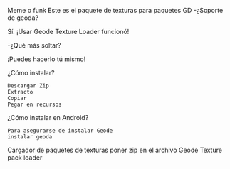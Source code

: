 Meme o funk
Este es el paquete de texturas para paquetes GD
-¿Soporte de geoda?

Sí. ¡Usar Geode Texture Loader funcionó!

-¿Qué más soltar?

¡Puedes hacerlo tú mismo!

¿Cómo instalar?

    Descargar Zip
    Extracto
    Copiar
    Pegar en recursos
¿Cómo instalar en Android?

    Para asegurarse de instalar Geode
    instalar geoda
Cargador de paquetes de texturas
    poner zip en el archivo Geode Texture pack loader
